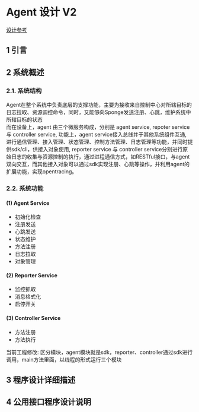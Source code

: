 # Agent 设计 V2
[设计参考](https://zhuanlan.zhihu.com/p/227859341)
## 1 引言

## 2 系统概述
### 2.1. 系统结构
Agent在整个系统中负责底层的支撑功能，主要为接收来自控制中心对所辖目标的日志拉取、资源调控命令，同时，又能够向Sponge发送注册、心跳，维护系统中所辖目标的状态   
而在设备上，agent 由三个微服务构成，分别是 agent service, repoter service 与 controller service, 功能上，agent service接入总线并于其他系统组件互通, 进行通信管理、接入管理、状态管理、控制方法管理、日志管理等功能，并同时提供sdk/cli，供接入对象使用, reporter service 与 controller service分别进行原始日志的收集与资源控制的执行，通过进程通信方式，如RESTful接口，与agent双向交互，而其他接入对象可以通过sdk实现注册、心跳等操作，并利用agent的扩展功能，实现opentracing。  

### 2.2. 系统功能
#### (1) Agent Service
- 初始化检查
- 注册发送
- 心跳发送
- 状态维护
- 方法注册
- 日志拉取
- 对象管理

#### (2) Reporter Service
- 监控抓取
- 消息格式化
- 启停开关

#### (3) Controller Service
- 方法注册
- 方法执行

当前工程修改: 区分模块，agent模块就是sdk，reporter、controller通过sdk进行调用，main方法里面，以线程的形式运行三个模块

## 3 程序设计详细描述 

## 4 公用接口程序设计说明 
